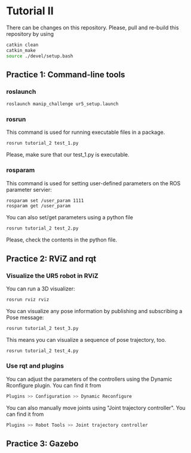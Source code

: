 # Tutorial II
There can be changes on this repository. Please, pull and re-build this repository by using
~~~~bash
catkin clean
catkin_make
source ./devel/setup.bash
~~~~

## Practice 1: Command-line tools
### roslaunch
~~~~bash
roslaunch manip_challenge ur5_setup.launch
~~~~

### rosrun
This command is used for running executable files in a package.
~~~~bash
rosrun tutorial_2 test_1.py
~~~~
Please, make sure that our test_1.py is executable.

### rosparam
This command is used for setting user-defined parameters on the ROS parameter servier:
~~~~bash
rosparam set /user_param 1111
rosparam get /user_param 
~~~~
You can also set/get parameters using a python file
~~~~bash
rosrun tutorial_2 test_2.py
~~~~
Please, check the contents in the python file.



## Practice 2: RViZ and rqt
### Visualize the UR5 robot in RViZ
You can run a 3D visualizer:
~~~~bash
rosrun rviz rviz
~~~~
You can visualize any pose information by publishing and subscribing a Pose message:
~~~~bash
rosrun tutorial_2 test_3.py
~~~~
This means you can visualize a sequence of pose trajectory, too.
~~~~bash
rosrun tutorial_2 test_4.py
~~~~

### Use rqt and plugins
You can adjust the parameters of the controllers using the Dynamic Rconfigure plugin. You can find it from
~~~~bash
Plugins >> Configuration >> Dynamic Reconfigure
~~~~
You can also manually move joints using "Joint trajectory controller". You can find it from
~~~~bash
Plugins >> Robot Tools >> Joint trajectory controller
~~~~

## Practice 3: Gazebo

